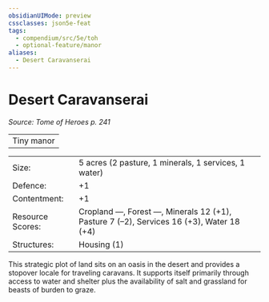 ```yaml
---
obsidianUIMode: preview
cssclasses: json5e-feat
tags:
  - compendium/src/5e/toh
  - optional-feature/manor
aliases:
  - Desert Caravanserai
---
```

# Desert Caravanserai
*Source: Tome of Heroes p. 241*  

|    |
|----|
| Tiny manor |

|    |    |
|----|----|
| Size: | 5 acres (2 pasture, 1 minerals, 1 services, 1 water) |
| Defence: | +1 |
| Contentment: | +1 |
| Resource Scores: | Cropland —, Forest —, Minerals 12 (+1), Pasture 7 (–2), Services 16 (+3), Water 18 (+4) |
| Structures: | Housing (1) |

This strategic plot of land sits on an oasis in the desert and provides a stopover locale for traveling caravans. It supports itself primarily through access to water and shelter plus the availability of salt and grassland for beasts of burden to graze.